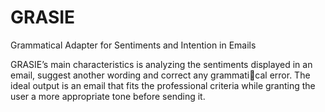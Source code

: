 # GRASIE
Grammatical Adapter for Sentiments and Intention in Emails

GRASIE’s main characteristics is analyzing
the sentiments displayed in an email, suggest
another wording and correct any grammatical error. The ideal output is an email that
fits the professional criteria while granting the
user a more appropriate tone before sending
it. 

